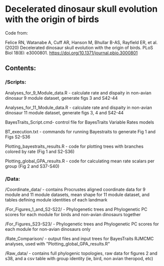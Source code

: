 # Decelerated dinosaur skull evolution with the origin of birds
Code from: 

Felice RN, Watanabe A, Cuff AR, Hanson M, Bhullar B-AS, Rayfield ER, et al. (2020) Decelerated dinosaur skull evolution with the origin of birds. PLoS Biol 18(8): e3000801. <https://doi.org/10.1371/journal.pbio.3000801> 



## Contents:
### /Scripts:

Analyses_for_9_Module_data.R - calculate rate and dispaity in non-avian dinosaur 9 module dataset, generate figs 3 and S42-44

Analyses_for_11_Module_data.R - calculate rate and dispaity in non-avian dinosaur 11 module dataset, generate figs 3, 4 and S42-44

BayesTraits_Script.cmd- control file for BayesTraits Variable Rates models

BT_execution.txt - commands for running Bayestraits to generate Fig 1 and Figs S2-S36

Plotting_bayestraits_results.R - code for plotting trees with branches colored by rate (Fig 1 and S2-S36)

Plotting_global_GPA_results.R - code for calculating mean rate scalars per group (Fig 2 and S37-S40)

### /Data:
/Coordinate_data/ - contains Procrustes aligned coordinate data for 9 module and 11 module datasets, mean shape for 11 module dataset, and tables defining module identities of each landmark

/For_Figures_1_and_S2-S22/ - Phylogenetic trees and Phylogenetic PC scores for each module for birds and non-avian dinosaurs together

/For_Figures_S23-S23/ - Phylogenetic trees and Phylogenetic PC scores for each module for non-avian dinosaurs only

/Rate_Comparison/ - output files and input trees for BayesTraits RJMCMC analyses, used with "Plotting_global_GPA_results.R"

/Raw_data/ - contains full phylogenic topologies, raw data for figures 2 and s38, and a csv table with group identity (ie, bird, non avian theropod, etc)

